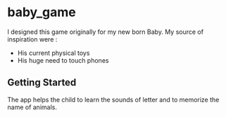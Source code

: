 # baby_game

I designed this game originally for my new born Baby. My source of inspiration were :
- His current physical toys
- His huge need to touch phones

## Getting Started

The app helps the child to learn the sounds of letter and to memorize the name of animals.
